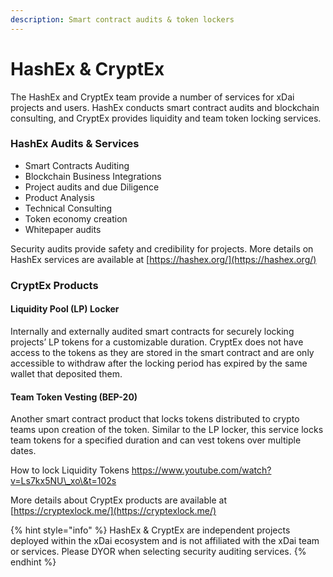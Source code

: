 ```yaml
---
description: Smart contract audits & token lockers
---
```


# HashEx & CryptEx

The HashEx and CryptEx team provide a number of services for xDai projects and users. HashEx conducts smart contract audits and blockchain consulting, and CryptEx provides liquidity and team token locking services.

### **HashEx Audits & Services**

* Smart Contracts Auditing&#x20;
* Blockchain Business Integrations
* Project audits and due Diligence
* Product Analysis
* Technical Consulting
* Token economy creation
* Whitepaper audits

Security audits provide safety and credibility for projects. More details on HashEx services are available at [https://hashex.org/](https://hashex.org/)

### **CryptEx Products**

#### Liquidity Pool (LP) Locker

Internally and externally audited smart contracts for securely locking projects’ LP tokens for a customizable duration. CryptEx does not have access to the tokens as they are stored in the smart contract and are only accessible to withdraw after the locking period has expired by the same wallet that deposited them.

#### Team Token Vesting (BEP-20)

Another smart contract product that locks tokens distributed to crypto teams upon creation of the token. Similar to the LP locker, this service locks team tokens for a specified duration and can vest tokens over multiple dates.

How to lock Liquidity Tokens https://www.youtube.com/watch?v=Ls7kx5NU\_xo\&t=102s

More details about CryptEx products are available at [https://cryptexlock.me/](https://cryptexlock.me/)

{% hint style="info" %}
HashEx & CryptEx are independent projects deployed within the xDai ecosystem and is not affiliated with the xDai team or services. Please DYOR when selecting security auditing services.
{% endhint %}

